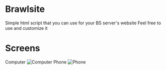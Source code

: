 # Brawlsite
Simple html script that you can use for your BS server's website
Feel free to use and customize it

# Screens
Computer
![Computer](https://github.com/user-attachments/assets/3213ef6c-7525-4e99-97a7-e4ad871d6a5f)
Phone
![Phone](https://github.com/user-attachments/assets/2962b824-4408-4d6b-9b83-cb71d6473490)
